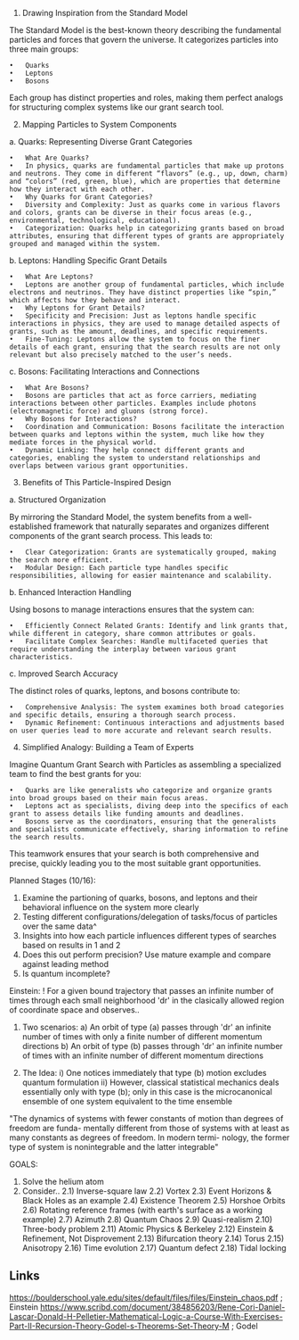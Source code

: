 1. Drawing Inspiration from the Standard Model

The Standard Model is the best-known theory describing the fundamental particles and forces that govern the universe. It categorizes particles into three main groups:

	•	Quarks
	•	Leptons
	•	Bosons

Each group has distinct properties and roles, making them perfect analogs for structuring complex systems like our grant search tool.

2. Mapping Particles to System Components

a. Quarks: Representing Diverse Grant Categories

	•	What Are Quarks?
	•	In physics, quarks are fundamental particles that make up protons and neutrons. They come in different “flavors” (e.g., up, down, charm) and “colors” (red, green, blue), which are properties that determine how they interact with each other.
	•	Why Quarks for Grant Categories?
	•	Diversity and Complexity: Just as quarks come in various flavors and colors, grants can be diverse in their focus areas (e.g., environmental, technological, educational).
	•	Categorization: Quarks help in categorizing grants based on broad attributes, ensuring that different types of grants are appropriately grouped and managed within the system.

b. Leptons: Handling Specific Grant Details

	•	What Are Leptons?
	•	Leptons are another group of fundamental particles, which include electrons and neutrinos. They have distinct properties like “spin,” which affects how they behave and interact.
	•	Why Leptons for Grant Details?
	•	Specificity and Precision: Just as leptons handle specific interactions in physics, they are used to manage detailed aspects of grants, such as the amount, deadlines, and specific requirements.
	•	Fine-Tuning: Leptons allow the system to focus on the finer details of each grant, ensuring that the search results are not only relevant but also precisely matched to the user’s needs.

c. Bosons: Facilitating Interactions and Connections

	•	What Are Bosons?
	•	Bosons are particles that act as force carriers, mediating interactions between other particles. Examples include photons (electromagnetic force) and gluons (strong force).
	•	Why Bosons for Interactions?
	•	Coordination and Communication: Bosons facilitate the interaction between quarks and leptons within the system, much like how they mediate forces in the physical world.
	•	Dynamic Linking: They help connect different grants and categories, enabling the system to understand relationships and overlaps between various grant opportunities.

3. Benefits of This Particle-Inspired Design

a. Structured Organization

By mirroring the Standard Model, the system benefits from a well-established framework that naturally separates and organizes different components of the grant search process. This leads to:

	•	Clear Categorization: Grants are systematically grouped, making the search more efficient.
	•	Modular Design: Each particle type handles specific responsibilities, allowing for easier maintenance and scalability.

b. Enhanced Interaction Handling

Using bosons to manage interactions ensures that the system can:

	•	Efficiently Connect Related Grants: Identify and link grants that, while different in category, share common attributes or goals.
	•	Facilitate Complex Searches: Handle multifaceted queries that require understanding the interplay between various grant characteristics.

c. Improved Search Accuracy

The distinct roles of quarks, leptons, and bosons contribute to:

	•	Comprehensive Analysis: The system examines both broad categories and specific details, ensuring a thorough search process.
	•	Dynamic Refinement: Continuous interactions and adjustments based on user queries lead to more accurate and relevant search results.

4. Simplified Analogy: Building a Team of Experts

Imagine Quantum Grant Search with Particles as assembling a specialized team to find the best grants for you:

	•	Quarks are like generalists who categorize and organize grants into broad groups based on their main focus areas.
	•	Leptons act as specialists, diving deep into the specifics of each grant to assess details like funding amounts and deadlines.
	•	Bosons serve as the coordinators, ensuring that the generalists and specialists communicate effectively, sharing information to refine the search results.

This teamwork ensures that your search is both comprehensive and precise, quickly leading you to the most suitable grant opportunities.

Planned Stages (10/16):

  1. Examine the partioning of quarks, bosons, and leptons and their behavioral influence on the system more clearly
  2. Testing different configurations/delegation of tasks/focus of particles over the same data^
  3. Insights into how each particle influences different types of searches based on results in 1 and 2
  4. Does this out perform precision? Use mature example and compare against leading method
  5. Is quantum incomplete?

Einstein:
! For a given bound trajectory that passes an infinite number of times through each small neighborhood 'dr' in the clasically allowed region of coordinate space and observes..

  1. Two scenarios:
    a) An orbit of type (a) passes through 'dr' an infinite number of times with only a finite number of different momentum directions
    b) An orbit of type (b) passes through 'dr' an infinite number of times with an infinite number of different momentum directions

  2. The Idea:
    i) One notices immediately that type (b) motion excludes quantum formulation
    ii) However, classical statistical mechanics deals essentially only with type (b); only in this case is the microcanonical ensemble of one system equivalent to the time ensemble

"The dynamics of systems with fewer constants of motion than degrees of freedom are funda- mentally different from those of systems with at least as many constants as degrees of freedom. In modern termi- nology, the former type of system is nonintegrable and the latter integrable"

GOALS:

 1. Solve the helium atom
 2. Consider..
   2.1) Inverse-square law
   2.2) Vortex
   2.3) Event Horizons & Black Holes as an example
   2.4) Existence Theorem
   2.5) Horshoe Orbits
   2.6) Rotating reference frames (with earth's surface as a working example)
   2.7) Azimuth
   2.8) Quantum Chaos
   2.9) Quasi-realism
   2.10) Three-body problem
   2.11) Atomic Physics & Berkeley
   2.12) Einstein & Refinement, Not Disprovement
   2.13) Bifurcation theory
   2.14) Torus
   2.15) Anisotropy
   2.16) Time evolution
   2.17) Quantum defect
   2.18) Tidal locking

## Links
https://boulderschool.yale.edu/sites/default/files/files/Einstein_chaos.pdf ; Einstein
https://www.scribd.com/document/384856203/Rene-Cori-Daniel-Lascar-Donald-H-Pelletier-Mathematical-Logic-a-Course-With-Exercises-Part-II-Recursion-Theory-Godel-s-Theorems-Set-Theory-M ; Godel
 
